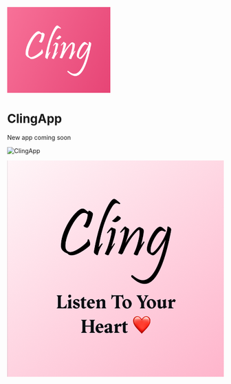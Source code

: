 <img src="ClingLogo.png" alt="Home page" width="240"/>

# ClingApp

New app coming soon

<p align="left"> 
  <img src="https://komarev.com/ghpvc/?username=HarshitaAppTech&repo=ClingApp&label=Views&color=green&style=for-the-badge" alt="ClingApp" /> 
</p>

<img src="ClingLogoFull.png" alt="Home page" width="720"/>
